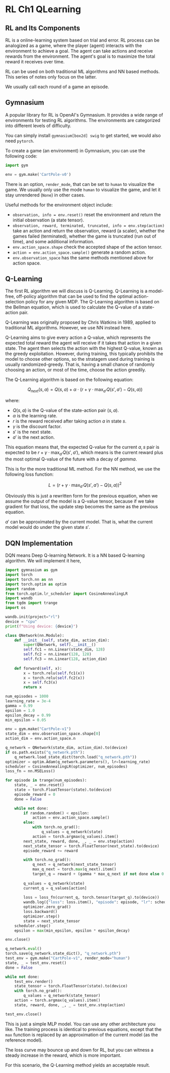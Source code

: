 # RL Ch1 QLearning

## RL and Its Components

RL is a online-learning system based on trial and error. RL process can be analogized as a game, where the player (agent) interacts with the environment to achieve a goal. The agent can take actions and receive rewards from the environment. The agent's goal is to maximize the total reward it receives over time.

RL can be used on both traditional ML algorithms and NN based methods. This series of notes only focus on the latter.

We usually call each round of a game an episode.

## Gymnasium

A popular library for RL is OpenAI's Gymnasium. It provides a wide range of environments for testing RL algorithms. The environments are categorized into different levels of difficulty.

You can simply install `gymnasium[box2d] swig` to get started, we would also need `pytorch`.

To create a game (an environment) in Gymnasium, you can use the following code:

```python
import gym

env = gym.make('CartPole-v0')
```

There is an option, `render_mode`, that can be set to `human` to visualize the game. We usually only use the mode `human` to visualize the game, and let it stay unrendered (`None`) in other cases.

Useful methods for the environment object include:

- `observation, info = env.reset()` reset the environment and return the initial observation (a state tensor).
- `observation, reward, terminated, truncated, info = env.step(action)` take an action and return the observation, reward (a scaler), whether the games failed (terminated), whether the game is truncated (run out of time), and some additional information.
- `env.action_space.shape` check the accepted shape of the action tensor.
- `action = env.action_space.sample()` generate a random action.
- `env.observation_space` has the same methods mentioned above for action space.

## Q-Learning

The first RL algorithm we will discuss is Q-Learning. Q-Learning is a model-free, off-policy algorithm that can be used to find the optimal action-selection policy for any given MDP. The Q-Learning algorithm is based on the Bellman equation, which is used to calculate the Q-value of a state-action pair.

Q-Learning was originally proposed by Chris Watkins in 1989, applied to traditional ML algorithms. However, we use NN instead here.

Q-Learning aims to give every action a Q-value, which represents the expected total reward the agent will receive if it takes that action in a given state. The agent then selects the action with the highest Q-value, known as the greedy exploitation. However, during training, this typically prohibits the model to choose other options, so the stratagem used during training is usually randomized-greedy. That is, having a small chance of randomly choosing an action, or most of the time, choose the action greedily.

The Q-Learning algorithm is based on the following equation:

$$Q_{next}(s, a) = Q(s, a) + \alpha \cdot (r + \gamma \cdot \max_{a'} Q(s', a') - Q(s, a))$$

where:

- $Q(s, a)$ is the Q-value of the state-action pair $(s, a)$.
- $\alpha$ is the learning rate.
- $r$ is the reward received after taking action $a$ in state $s$.
- $\gamma$ is the discount factor.
- $s'$ is the next state.
- $a'$ is the next action.

This equation means that, the expected Q-value for the current $a, s$ pair is expected to be $r + \gamma \cdot \max_{a'} Q(s', a')$, which means is the current reward plus the most optimal Q-value of the future with a decay of $gamma$.

This is for the more traditional ML method. For the NN method, we use the following loss function:

$$L = \left( r + \gamma \cdot \max_{a'} Q(s', a') - Q(s, a) \right)^2$$

Obviously this is just a rewritten form for the previous equation, when we assume the output of the model is a Q-value tensor, because if we take gradient for that loss, the update step becomes the same as the previous equation.

$a'$ can be approximated by the current model. That is, what the current model would do under the given state $s'$.

## DQN Implementation

DQN means Deep Q-learning Network. It is a NN based Q-learning algorithm. We will implement it here,

```python
import gymnasium as gym
import torch
import torch.nn as nn
import torch.optim as optim
import random
from torch.optim.lr_scheduler import CosineAnnealingLR
import wandb
from tqdm import trange
import os

wandb.init(project="rl")
device = "cpu"
print(f"Using device: {device}")

class QNetwork(nn.Module):
    def __init__(self, state_dim, action_dim):
        super(QNetwork, self).__init__()
        self.fc1 = nn.Linear(state_dim, 128)  
        self.fc2 = nn.Linear(128, 128) 
        self.fc3 = nn.Linear(128, action_dim)
    
    def forward(self, x):
        x = torch.relu(self.fc1(x))
        x = torch.relu(self.fc2(x))
        x = self.fc3(x)
        return x

num_episodes = 1000
learning_rate = 3e-4
gamma = 0.99
epsilon = 1.0  
epsilon_decay = 0.99 
min_epsilon = 0.05

env = gym.make("CartPole-v1")
state_dim = env.observation_space.shape[0]
action_dim = env.action_space.n 

q_network = QNetwork(state_dim, action_dim).to(device)
if os.path.exists("q_network.pth"):
    q_network.load_state_dict(torch.load("q_network.pth"))
optimizer = optim.Adam(q_network.parameters(), lr=learning_rate)
scheduler = CosineAnnealingLR(optimizer, num_episodes)
loss_fn = nn.MSELoss()

for episode in trange(num_episodes):
    state, _ = env.reset() 
    state = torch.FloatTensor(state).to(device) 
    episode_reward = 0 
    done = False

    while not done:
        if random.random() < epsilon:
            action = env.action_space.sample()
        else:
            with torch.no_grad():
                q_values = q_network(state)
            action = torch.argmax(q_values).item()
        next_state, reward, done, _, _ = env.step(action)
        next_state_tensor = torch.FloatTensor(next_state).to(device) 
        episode_reward += reward

        with torch.no_grad():
            q_next = q_network(next_state_tensor)
            max_q_next = torch.max(q_next).item()
            target_q = reward + (gamma * max_q_next if not done else 0.0)
        
        q_values = q_network(state)
        current_q = q_values[action]
        
        loss = loss_fn(current_q, torch.tensor(target_q).to(device)) 
        wandb.log({"loss": loss.item(), "episode": episode, "lr": scheduler.get_last_lr()[0], "epsilon": epsilon, "reward": episode_reward})
        optimizer.zero_grad()
        loss.backward()
        optimizer.step()
        state = next_state_tensor
    scheduler.step()
    epsilon = max(min_epsilon, epsilon * epsilon_decay)

env.close()

q_network.eval()
torch.save(q_network.state_dict(), "q_network.pth")
test_env = gym.make("CartPole-v1", render_mode="human")
state, _ = test_env.reset()
done = False

while not done:
    test_env.render()
    state_tensor = torch.FloatTensor(state).to(device)
    with torch.no_grad():
        q_values = q_network(state_tensor)
    action = torch.argmax(q_values).item()
    state, reward, done, _, _ = test_env.step(action)

test_env.close()
```

This is just a simple MLP model. You can use any other architecture you like. The training process is identical to previous equations, except that the `max` function is replaced by an approximation of the current model (as the reference model).

The loss curve may bounce up and down for RL, but you can witness a steady increase in the reward, which is more important.

For this scenario, the Q-Learning method yields an acceptable result.

